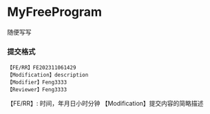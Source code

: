# MyFreeProgram
随便写写

### 提交格式
```
【FE/RR】FE202311061429
【Modification】description
【Modifier】Feng3333
【Reviewer】Feng3333
```
【FE/RR】: 时间，年月日小时分钟
【Modification】提交内容的简略描述
